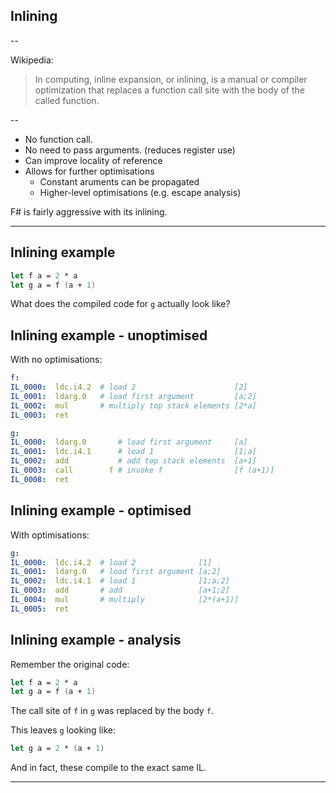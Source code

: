 
## Inlining

--

Wikipedia:
> In computing, inline expansion, or inlining, is a manual or compiler optimization that replaces a function call site with the body of the called function.

--

- No function call.
- No need to pass arguments. (reduces register use)
- Can improve locality of reference
- Allows for further optimisations
  - Constant aruments can be propagated
  - Higher-level optimisations (e.g. escape analysis)

F\# is fairly aggressive with its inlining.

---

## Inlining example

```fsharp
let f a = 2 * a
let g a = f (a + 1)
```

What does the compiled code for `g` actually look like?

## Inlining example - unoptimised

With no optimisations:

```yaml
f:
IL_0000:  ldc.i4.2  # load 2                      [2]
IL_0001:  ldarg.0   # load first argument         [a;2]
IL_0002:  mul       # multiply top stack elements [2*a]
IL_0003:  ret

g:
IL_0000:  ldarg.0       # load first argument     [a]
IL_0001:  ldc.i4.1      # load 1                  [1;a]
IL_0002:  add           # add top stack elements  [a+1]
IL_0003:  call        f # invoke f                [f (a+1)]
IL_0008:  ret
```

## Inlining example - optimised

With optimisations:

```yaml
g:
IL_0000:  ldc.i4.2  # load 2              [1]
IL_0001:  ldarg.0   # load first argument [a;2]
IL_0002:  ldc.i4.1  # load 1              [1;a;2]
IL_0003:  add       # add                 [a+1;2]
IL_0004:  mul       # multiply            [2*(a+1)]
IL_0005:  ret
```

## Inlining example - analysis

Remember the original code:

```fsharp
let f a = 2 * a
let g a = f (a + 1)
```

The call site of `f` in `g` was replaced by the body `f`.

This leaves `g` looking like:

```fsharp
let g a = 2 * (a + 1)
```

And in fact, these compile to the exact same IL.

---
